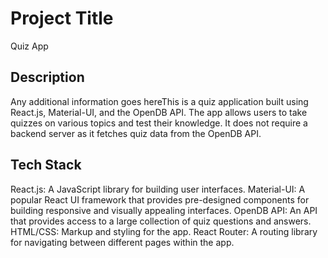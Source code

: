 # Project Title

Quiz App

## Description

Any additional information goes hereThis is a quiz application built using React.js, Material-UI, and the OpenDB API. The app allows users to take quizzes on various topics and test their knowledge. It does not require a backend server as it fetches quiz data from the OpenDB API.

## Tech Stack

React.js: A JavaScript library for building user interfaces.
Material-UI: A popular React UI framework that provides pre-designed components for building responsive and visually appealing interfaces.
OpenDB API: An API that provides access to a large collection of quiz questions and answers.
HTML/CSS: Markup and styling for the app.
React Router: A routing library for navigating between different pages within the app.
